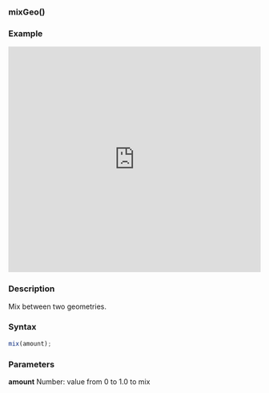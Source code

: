 ### mixGeo()

### Example

<iframe width="100%" height="450px" src="https://shaderpark.netlify.com/sculpture/-LhBKYiVaq9-d-LmnImX?example=true&embed=true" frameborder="0"></iframe>

### Description
Mix between two geometries.

### Syntax
```js
mix(amount);
```

### Parameters
**amount** Number: value from 0 to 1.0 to mix
